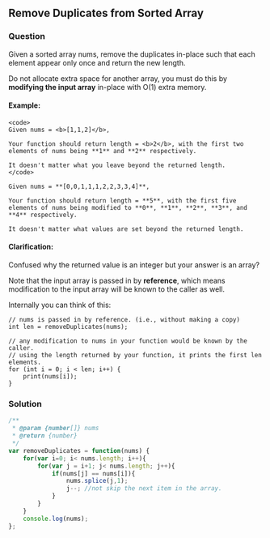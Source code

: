 ## Remove Duplicates from Sorted Array

### Question

Given a sorted array nums, remove the duplicates in-place such that each element appear only once and return the new length.

Do not allocate extra space for another array, you must do this by **modifying the input array** in-place with O(1) extra memory.

#### Example:
```shell
<code>
Given nums = <b>[1,1,2]</b>,

Your function should return length = <b>2</b>, with the first two elements of nums being **1** and **2** respectively.

It doesn't matter what you leave beyond the returned length.
</code>
```

```shell
Given nums = **[0,0,1,1,1,2,2,3,3,4]**,

Your function should return length = **5**, with the first five elements of nums being modified to **0**, **1**, **2**, **3**, and **4** respectively.

It doesn't matter what values are set beyond the returned length.
```

#### Clarification:

Confused why the returned value is an integer but your answer is an array?

Note that the input array is passed in by **reference**, which means modification to the input array will be known to the caller as well.

Internally you can think of this:

```shell
// nums is passed in by reference. (i.e., without making a copy)
int len = removeDuplicates(nums);

// any modification to nums in your function would be known by the caller.
// using the length returned by your function, it prints the first len elements.
for (int i = 0; i < len; i++) {
    print(nums[i]);
}
```

### Solution
```javascript
/**
 * @param {number[]} nums
 * @return {number}
 */
var removeDuplicates = function(nums) {
    for(var i=0; i< nums.length; i++){
        for(var j = i+1; j< nums.length; j++){
            if(nums[j] == nums[i]){
                nums.splice(j,1);
                j--; //not skip the next item in the array.
            }
        }
    }
    console.log(nums);
};
```
